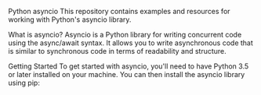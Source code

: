 Python asyncio
This repository contains examples and resources for working with Python's asyncio library.

What is asyncio?
Asyncio is a Python library for writing concurrent code using the async/await syntax. It allows you to write asynchronous code that is similar to synchronous code in terms of readability and structure.

Getting Started
To get started with asyncio, you'll need to have Python 3.5 or later installed on your machine. You can then install the asyncio library using pip:
